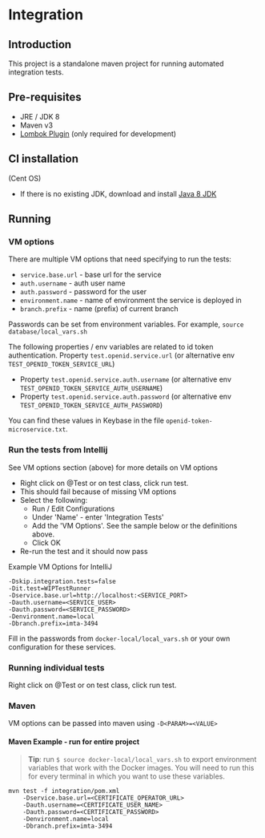 # Integration

## Introduction

This project is a standalone maven project for running automated integration tests.

## Pre-requisites

- JRE / JDK 8
- Maven v3
- [Lombok Plugin](https://plugins.jetbrains.com/plugin/6317-lombok-plugin) (only required for development)

## CI installation

(Cent OS)

- If there is no existing JDK, download and install 
  [Java 8 JDK](http://www.oracle.com/technetwork/java/javase/install-linux-64-rpm-138254.html)

## Running

### VM options

There are multiple VM options that need specifying to run the tests:

- `service.base.url` - base url for the service
- `auth.username` - auth user name
- `auth.password` - password for the user
- `environment.name` - name of environment the service is deployed in
- `branch.prefix` - name (prefix) of current branch

Passwords can be set from environment variables. For example, `source database/local_vars.sh`

The following properties / env variables are related to id token authentication.
 Property `test.openid.service.url` (or alternative env `TEST_OPENID_TOKEN_SERVICE_URL`)
- Property `test.openid.service.auth.username` (or alternative env `TEST_OPENID_TOKEN_SERVICE_AUTH_USERNAME`)
- Property `test.openid.service.auth.password` (or alternative env `TEST_OPENID_TOKEN_SERVICE_AUTH_PASSWORD`)

You can find these values in Keybase in the file `openid-token-microservice.txt`.

### Run the tests from Intellij

See VM options section (above) for more details on VM options

- Right click on @Test or on test class, click run test.
- This should fail because of missing VM options
- Select the following:
  - Run / Edit Configurations
  - Under 'Name' - enter 'Integration Tests'
  - Add the 'VM Options'. See the sample below or the definitions above.
  - Click OK
- Re-run the test and it should now pass

Example VM Options for IntelliJ

    -Dskip.integration.tests=false
    -Dit.test=WIPTestRunner
    -Dservice.base.url=http://localhost:<SERVICE_PORT>
    -Dauth.username=<SERVICE_USER> 
    -Dauth.password=<SERVICE_PASSWORD>
    -Denvironment.name=local
    -Dbranch.prefix=imta-3494

Fill in the passwords from `docker-local/local_vars.sh` or your own configuration for these services.

### Running individual tests

Right click on @Test or on test class, click run test.

### Maven

VM options can be passed into maven using `-D<PARAM>=<VALUE>`

#### Maven Example - run for entire project

> **Tip**: run `$ source docker-local/local_vars.sh` to export environment variables that work with the
Docker images. You will need to run this for every terminal in which you want to use these variables.

    mvn test -f integration/pom.xml 
        -Dservice.base.url=<CERTIFICATE_OPERATOR_URL>
        -Dauth.username=<CERTIFICATE_USER_NAME>
        -Dauth.password=<CERTIFICATE_PASSWORD>
        -Denvironment.name=local
        -Dbranch.prefix=imta-3494
